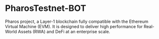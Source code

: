 # PharosTestnet-BOT
Pharos project, a Layer-1 blockchain fully compatible with the Ethereum Virtual Machine (EVM). It is designed to deliver high performance for Real-World Assets (RWA) and DeFi at an enterprise scale.
